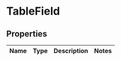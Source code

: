 
# TableField

## Properties
Name | Type | Description | Notes
------------ | ------------- | ------------- | -------------



